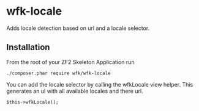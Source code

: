 wfk-locale
==========

Adds locale detection based on url and a locale selector.

Installation
------------

From the root of your ZF2 Skeleton Application run

    ./composer.phar require wfk/wfk-locale

You can add the locale selector by calling the wfkLocale view helper. This generates an ul with all available locales and there url.

    $this->wfkLocale();